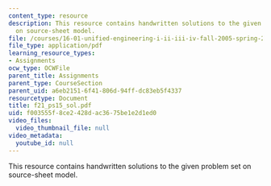 ```yaml
---
content_type: resource
description: This resource contains handwritten solutions to the given problem set
  on source-sheet model.
file: /courses/16-01-unified-engineering-i-ii-iii-iv-fall-2005-spring-2006/f003555f8ce2428dac3675be1e2d1ed0_f21_ps15_sol.pdf
file_type: application/pdf
learning_resource_types:
- Assignments
ocw_type: OCWFile
parent_title: Assignments
parent_type: CourseSection
parent_uid: a6eb2151-6f41-806d-94ff-dc83eb5f4337
resourcetype: Document
title: f21_ps15_sol.pdf
uid: f003555f-8ce2-428d-ac36-75be1e2d1ed0
video_files:
  video_thumbnail_file: null
video_metadata:
  youtube_id: null
---
```

This resource contains handwritten solutions to the given problem set on source-sheet model.